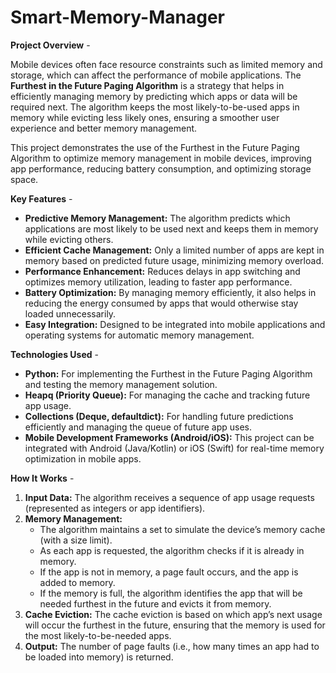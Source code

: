 # Smart-Memory-Manager

__Project Overview__ -

Mobile devices often face resource constraints such as limited memory and storage, which can affect the performance of mobile applications. The **Furthest in the Future Paging Algorithm** is a strategy that helps in efficiently managing memory by predicting which apps or data will be required next. The algorithm keeps the most likely-to-be-used apps in memory while evicting less likely ones, ensuring a smoother user experience and better memory management.

This project demonstrates the use of the Furthest in the Future Paging Algorithm to optimize memory management in mobile devices, improving app performance, reducing battery consumption, and optimizing storage space.

__Key Features__ -
- **Predictive Memory Management:** The algorithm predicts which applications are most likely to be used next and keeps them in memory while evicting others.
- **Efficient Cache Management:** Only a limited number of apps are kept in memory based on predicted future usage, minimizing memory overload.
- **Performance Enhancement:** Reduces delays in app switching and optimizes memory utilization, leading to faster app performance.
- **Battery Optimization:** By managing memory efficiently, it also helps in reducing the energy consumed by apps that would otherwise stay loaded unnecessarily.
- **Easy Integration:** Designed to be integrated into mobile applications and operating systems for automatic memory management.

__Technologies Used__ -
- **Python:** For implementing the Furthest in the Future Paging Algorithm and testing the memory management solution.
- **Heapq (Priority Queue):** For managing the cache and tracking future app usage.
- **Collections (Deque, defaultdict):** For handling future predictions efficiently and managing the queue of future app uses.
- **Mobile Development Frameworks (Android/iOS):** This project can be integrated with Android (Java/Kotlin) or iOS (Swift) for real-time memory optimization in mobile apps.

__How It Works__ -
1. **Input Data:** The algorithm receives a sequence of app usage requests (represented as integers or app identifiers).
2. **Memory Management:** 
   - The algorithm maintains a set to simulate the device’s memory cache (with a size limit).
   - As each app is requested, the algorithm checks if it is already in memory.
   - If the app is not in memory, a page fault occurs, and the app is added to memory.
   - If the memory is full, the algorithm identifies the app that will be needed furthest in the future and evicts it from memory.
3. **Cache Eviction:** The cache eviction is based on which app’s next usage will occur the furthest in the future, ensuring that the memory is used for the most likely-to-be-needed apps.
4. **Output:** The number of page faults (i.e., how many times an app had to be loaded into memory) is returned.
